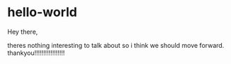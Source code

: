 # hello-world

Hey there,

theres nothing interesting to talk about so  i think we should move forward.
thankyou!!!!!!!!!!!!!!!!!
